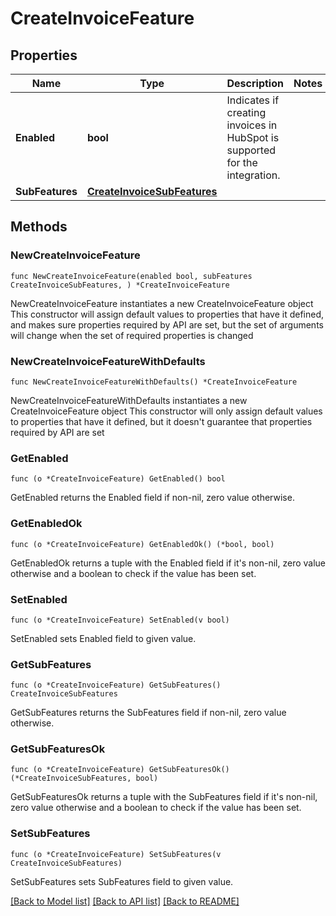 # CreateInvoiceFeature

## Properties

Name | Type | Description | Notes
------------ | ------------- | ------------- | -------------
**Enabled** | **bool** | Indicates if creating invoices in HubSpot is supported for the integration. | 
**SubFeatures** | [**CreateInvoiceSubFeatures**](CreateInvoiceSubFeatures.md) |  | 

## Methods

### NewCreateInvoiceFeature

`func NewCreateInvoiceFeature(enabled bool, subFeatures CreateInvoiceSubFeatures, ) *CreateInvoiceFeature`

NewCreateInvoiceFeature instantiates a new CreateInvoiceFeature object
This constructor will assign default values to properties that have it defined,
and makes sure properties required by API are set, but the set of arguments
will change when the set of required properties is changed

### NewCreateInvoiceFeatureWithDefaults

`func NewCreateInvoiceFeatureWithDefaults() *CreateInvoiceFeature`

NewCreateInvoiceFeatureWithDefaults instantiates a new CreateInvoiceFeature object
This constructor will only assign default values to properties that have it defined,
but it doesn't guarantee that properties required by API are set

### GetEnabled

`func (o *CreateInvoiceFeature) GetEnabled() bool`

GetEnabled returns the Enabled field if non-nil, zero value otherwise.

### GetEnabledOk

`func (o *CreateInvoiceFeature) GetEnabledOk() (*bool, bool)`

GetEnabledOk returns a tuple with the Enabled field if it's non-nil, zero value otherwise
and a boolean to check if the value has been set.

### SetEnabled

`func (o *CreateInvoiceFeature) SetEnabled(v bool)`

SetEnabled sets Enabled field to given value.


### GetSubFeatures

`func (o *CreateInvoiceFeature) GetSubFeatures() CreateInvoiceSubFeatures`

GetSubFeatures returns the SubFeatures field if non-nil, zero value otherwise.

### GetSubFeaturesOk

`func (o *CreateInvoiceFeature) GetSubFeaturesOk() (*CreateInvoiceSubFeatures, bool)`

GetSubFeaturesOk returns a tuple with the SubFeatures field if it's non-nil, zero value otherwise
and a boolean to check if the value has been set.

### SetSubFeatures

`func (o *CreateInvoiceFeature) SetSubFeatures(v CreateInvoiceSubFeatures)`

SetSubFeatures sets SubFeatures field to given value.



[[Back to Model list]](../README.md#documentation-for-models) [[Back to API list]](../README.md#documentation-for-api-endpoints) [[Back to README]](../README.md)


